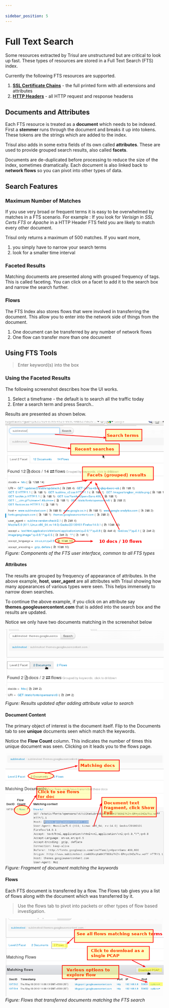 ```yaml
---

sidebar_position: 5
---
```


# Full Text Search

Some resources extracted by Trisul are unstructured but are critical to
look up fast. These types of resources are stored in a Full Text Search
(FTS) index.

Currently the following FTS resources are supported.

1. **[SSL Certificate Chains](ftsssl)** - the full printed form
   with all extensions and attributes
2. **[HTTP Headers](ftshttp)** - all HTTP request and response
   headerss

## Documents and Attributes

Each FTS resource is treated as a **document** which needs to be
indexed. First a **stemmer** runs through the document and breaks it up
into tokens. These tokens are the strings which are added to the index.

Trisul also adds in some extra fields of its own called **attributes**.
These are used to provide grouped search results, also called
**facets**.

Documents are de-duplicated before processing to reduce the size of the
index, sometimes dramatically. Each document is also linked back to
**network flows** so you can pivot into other types of data.

## Search Features

### Maximum Number of Matches

If you use very broad or frequent terms it is easy to be overwhelmed by
matches in a FTS scenario. For example : If you look for *Verisign* in
*SSL Certs FTS* or *Apache* in a HTTP Header FTS field you are likely to
match every other document.

Trisul only returns a maximum of 500 matches. If you want more,

1. you simply have to narrow your search terms
2. look for a smaller time interval

### Faceted Results

Matching documents are presented along with grouped frequency of tags.
This is called faceting. You can click on a facet to add it to the
search box and narrow the search further.

### Flows

The FTS Index also stores flows that were involved in transferring the
document. This allow you to enter into the network side of things from
the document.

1. One document can be transferred by any number of network flows
2. One flow can transfer more than one document

## Using FTS Tools

> Enter keyword(s) into the box

### Using the Faceted Results

The following screenshot describes how the UI works.

1. Select a timeframe - the default is to search all the traffic today
2. Enter a search term and press Search..

Results are presented as shown below.

![](images/ftsi1.png)  
*Figure: Components of the FTS user interface, common to all FTS types*

#### Attributes

The results are grouped by frequency of appearance of attributes. In the
above example, **host**, **user_agent** are all attributes with Trisul
showing how many appearances of various types were seen. This helps
immensely to narrow down searches.

To continue the above example, if you click on an attribute say
**themes.googleusercontent.com** that is added into the search box and
the results are updated.

Notice we only have two documents matching in the screenshot below

![](images/ftsi2.png)  
*Figure: Results updated after adding attribute value to search*

#### Document Content

The primary object of interest is the document itself. Flip to the
Documents tab to see **unique** documents seen which match the keywords.

Notice the **Flow Count** column. This indicates the number of times
this unique document was seen. Clicking on it leads you to the flows
page.

![](images/ftsi3.png)  
*Figure: Fragment of document matching the keywords*

#### Flows

Each FTS document is transferred by a flow. The Flows tab gives you a
list of flows along with the document which was transferred by it.

> Use the flows tab to pivot into packets or other types of flow based
> investigation.

![](images/ftsi4.png)  
*Figure: Flows that transferred documents matching the FTS search*
